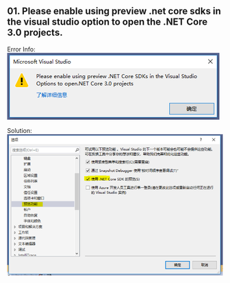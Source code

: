 ## 01. Please enable using preview .net core sdks in the visual studio option to open the .NET Core 3.0 projects.
Error Info:    
![Error Info](https://github.com/dixiashi/NoteBook/blob/master/2019-07-22%20.NET%20Core/99.%20Resource/ErrorInfo.PNG)

Solution:    
![Enable Preview](https://github.com/dixiashi/NoteBook/blob/master/2019-07-22%20.NET%20Core/99.%20Resource/EnablePreview.PNG)





